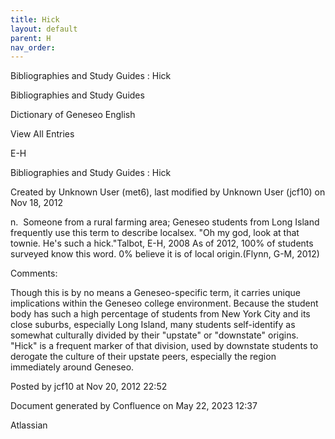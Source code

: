 ```yaml
---
title: Hick
layout: default
parent: H
nav_order:
---
```


Bibliographies and Study Guides : Hick

Bibliographies and Study Guides

Dictionary of Geneseo English

View All Entries

E-H

Bibliographies and Study Guides : Hick

Created by  Unknown User (met6), last modified by  Unknown User (jcf10) on Nov 18, 2012

n.  Someone from a rural farming area; Geneseo students from Long Island frequently use this term to describe localsex. &quot;Oh my god, look at that townie. He's such a hick.&quot;Talbot, E-H, 2008 As of 2012, 100% of students surveyed know this word. 0% believe it is of local origin.(Flynn, G-M, 2012)

Comments:

Though this is by no means a Geneseo-specific term, it carries unique implications within the Geneseo college environment. Because the student body has such a high percentage of students from New York City and its close suburbs, especially Long Island, many students self-identify as somewhat culturally divided by their &quot;upstate&quot; or &quot;downstate&quot; origins. &quot;Hick&quot; is a frequent marker of that division, used by downstate students to derogate the culture of their upstate peers, especially the region immediately around Geneseo. 

Posted by jcf10 at Nov 20, 2012 22:52

Document generated by Confluence on May 22, 2023 12:37

Atlassian
